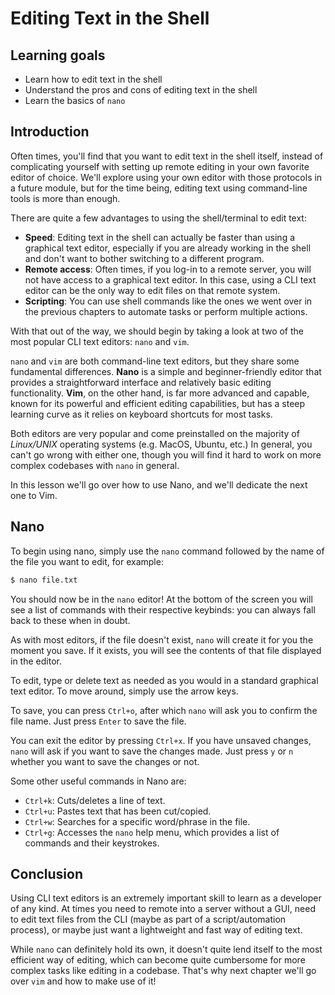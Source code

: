 # Editing Text in the Shell

## Learning goals

- Learn how to edit text in the shell
- Understand the pros and cons of editing text in the shell
- Learn the basics of `nano`

## Introduction

Often times, you'll find that you want to edit text in the shell itself, instead of complicating yourself with setting up remote editing in your own favorite editor of choice. We'll explore using your own editor with those protocols in a future module, but for the time being, editing text using command-line tools is more than enough. 

There are quite a few advantages to using the shell/terminal to edit text:

- **Speed**: Editing text in the shell can actually be faster than using a graphical text editor, especially if you are already working in the shell and don't want to bother switching to a different program.
- **Remote access**: Often times, if you log-in to a remote server, you will not have access to a graphical text editor. In this case, using a CLI text editor can be the only way to edit files on that remote system.
- **Scripting**: You can use shell commands like the ones we went over in the previous chapters to automate tasks or perform multiple actions.

With that out of the way, we should begin by taking a look at two of the most popular CLI text editors: `nano` and `vim`.

`nano` and `vim` are both command-line text editors, but they share some fundamental differences. **Nano** is a simple and beginner-friendly editor that provides a straightforward interface and relatively basic editing functionality. **Vim**, on the other hand, is far more advanced and capable, known for its powerful and efficient editing capabilities, but has a steep learning curve as it relies on keyboard shortcuts for most tasks.

Both editors are very popular and come preinstalled on the majority of *Linux/UNIX* operating systems (e.g. MacOS, Ubuntu, etc.) In general, you can't go wrong with either one, though you will find it hard to work on more complex codebases with `nano` in general. 

In this lesson we'll go over how to use Nano, and we'll dedicate the next one to Vim.

## Nano

To begin using nano, simply use the `nano` command followed by the name of the file you want to edit, for example:

```bash
$ nano file.txt
```

You should now be in the `nano` editor! At the bottom of the screen you will see a list of commands with their respective keybinds: you can always fall back to these when in doubt.

As with most editors, if the file doesn't exist, `nano` will create it for you the moment you save. If it exists, you will see the contents of that file displayed in the editor.

To edit, type or delete text as needed as you would in a standard graphical text editor. To move around, simply use the arrow keys.

To save, you can press `Ctrl+o`, after which `nano` will ask you to confirm the file name. Just press `Enter` to save the file.

You can exit the editor by pressing `Ctrl+x`. If you have unsaved changes, `nano` will ask if you want to save the changes made. Just press `y` or `n` whether you want to save the changes or not.

Some other useful commands in Nano are:

- `Ctrl+k`: Cuts/deletes a line of text.
- `Ctrl+u`: Pastes text that has been cut/copied.
- `Ctrl+w`: Searches for a specific word/phrase in the file.
- `Ctrl+g`: Accesses the `nano` help menu, which provides a list of commands and their keystrokes.

## Conclusion

Using CLI text editors is an extremely important skill to learn as a developer of any kind. At times you need to remote into a server without a GUI, need to edit text files from the CLI (maybe as part of a script/automation process), or maybe just want a lightweight and fast way of editing text.

While `nano` can definitely hold its own, it doesn't quite lend itself to the most efficient way of editing, which can become quite cumbersome for more complex tasks like editing in a codebase. That's why next chapter we'll go over `vim` and how to make use of it!
